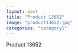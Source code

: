 ```yaml
---
layout: post
title: "Product 13652"
image: "product13652.jpg"
categories: "category1"
---
```

Product 13652
